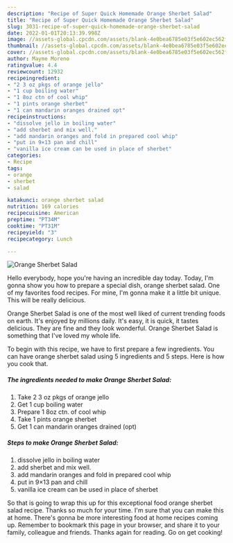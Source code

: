 ```yaml
---
description: "Recipe of Super Quick Homemade Orange Sherbet Salad"
title: "Recipe of Super Quick Homemade Orange Sherbet Salad"
slug: 3031-recipe-of-super-quick-homemade-orange-sherbet-salad
date: 2022-01-01T20:13:39.998Z
image: //assets-global.cpcdn.com/assets/blank-4e0bea6785e03f5e602ec562f230caae08da540cada707380b4fe1bbebba43da.png
thumbnail: //assets-global.cpcdn.com/assets/blank-4e0bea6785e03f5e602ec562f230caae08da540cada707380b4fe1bbebba43da.png
cover: //assets-global.cpcdn.com/assets/blank-4e0bea6785e03f5e602ec562f230caae08da540cada707380b4fe1bbebba43da.png
author: Mayme Moreno
ratingvalue: 4.4
reviewcount: 12932
recipeingredient:
- "2 3 oz pkgs of orange jello"
- "1 cup boiling water"
- "1 8oz ctn of cool whip"
- "1 pints orange sherbet"
- "1 can mandarin oranges drained opt"
recipeinstructions:
- "dissolve jello in boiling water"
- "add sherbet and mix well."
- "add mandarin oranges and fold in prepared cool whip"
- "put in 9×13 pan and chill"
- "vanilla ice cream can be used in place of sherbet"
categories:
- Recipe
tags:
- orange
- sherbet
- salad

katakunci: orange sherbet salad 
nutrition: 169 calories
recipecuisine: American
preptime: "PT34M"
cooktime: "PT31M"
recipeyield: "3"
recipecategory: Lunch

---
```



![Orange Sherbet Salad](//assets-global.cpcdn.com/assets/blank-4e0bea6785e03f5e602ec562f230caae08da540cada707380b4fe1bbebba43da.png)

Hello everybody, hope you're having an incredible day today. Today, I'm gonna show you how to prepare a special dish, orange sherbet salad. One of my favorites food recipes. For mine, I'm gonna make it a little bit unique. This will be really delicious.



Orange Sherbet Salad is one of the most well liked of current trending foods on earth. It's enjoyed by millions daily. It's easy, it is quick, it tastes delicious. They are fine and they look wonderful. Orange Sherbet Salad is something that I've loved my whole life.


To begin with this recipe, we have to first prepare a few ingredients. You can have orange sherbet salad using 5 ingredients and 5 steps. Here is how you cook that.

<!--inarticleads1-->

##### The ingredients needed to make Orange Sherbet Salad:

1. Take 2 3 oz pkgs of orange jello
1. Get 1 cup boiling water
1. Prepare 1 8oz ctn. of cool whip
1. Take 1 pints orange sherbet
1. Get 1 can mandarin oranges drained (opt)




<!--inarticleads2-->

##### Steps to make Orange Sherbet Salad:

1. dissolve jello in boiling water
1. add sherbet and mix well.
1. add mandarin oranges and fold in prepared cool whip
1. put in 9×13 pan and chill
1. vanilla ice cream can be used in place of sherbet




So that is going to wrap this up for this exceptional food orange sherbet salad recipe. Thanks so much for your time. I'm sure that you can make this at home. There's gonna be more interesting food at home recipes coming up. Remember to bookmark this page in your browser, and share it to your family, colleague and friends. Thanks again for reading. Go on get cooking!
